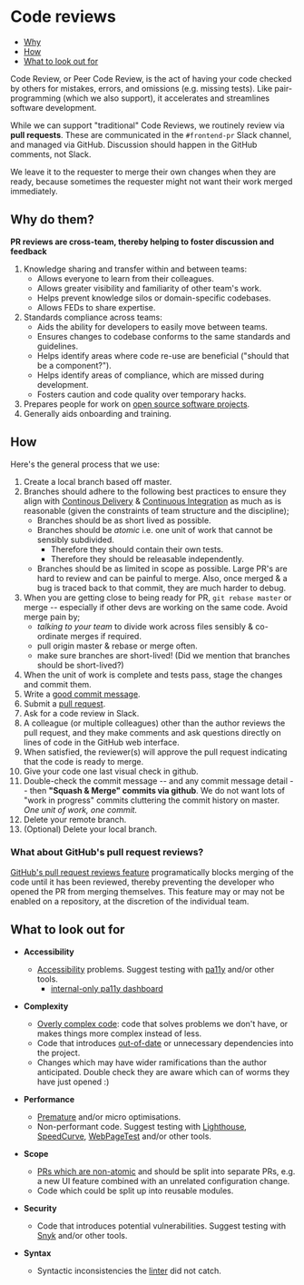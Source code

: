 # Code reviews

* [Why](#why)
* [How](#how)
* [What to look out for](#what-to-look-out-for)

Code Review, or Peer Code Review, is the act of having your code checked by others for mistakes, errors, and omissions (e.g. missing tests). Like pair-programming (which we also support), it accelerates and streamlines software development.

While we can support "traditional" Code Reviews, we routinely review via **pull requests**. These are communicated in the `#frontend-pr` Slack channel, and managed via GitHub. Discussion should happen in the GitHub comments, not Slack.

We leave it to the requester to merge their own changes when they are ready, because sometimes the requester might not want their work merged immediately.


## Why do them?

**PR reviews are cross-team, thereby helping to foster discussion and feedback**

1. Knowledge sharing and transfer within and between teams:
	* Allows everyone to learn from their colleagues.
	* Allows greater visibility and familiarity of other team's work.
	* Helps prevent knowledge silos or domain-specific codebases.
	* Allows FEDs to share expertise.
1. Standards compliance across teams:
	* Aids the ability for developers to easily move between teams.
	* Ensures changes to codebase conforms to the same standards and guidelines.
	* Helps identify areas where code re-use are beneficial ("should that be a component?").
	* Helps identify areas of compliance, which are missed during development.
	* Fosters caution and code quality over temporary hacks.
1. Prepares people for work on [open source software projects](https://github.com/springernature/open-source-directory).
1. Generally aids onboarding and training.


## How

Here's the general process that we use:

1. Create a local branch based off master.
1. Branches should adhere to the following best practices to ensure they align with [Continous Delivery](https://martinfowler.com/bliki/ContinuousDelivery.html) & [Continuous Integration](https://martinfowler.com/articles/continuousIntegration.html) as much as is reasonable (given the constraints of team structure and the discipline);
	* Branches should be as short lived as possible.
	* Branches should be _atomic_ i.e. one unit of work that cannot be sensibly subdivided.
		* Therefore they should contain their own tests.
		* Therefore they should be releasable independently.
	* Branches should be as limited in scope as possible. Large PR's are hard to review and can be painful to merge. Also, once merged & a bug is traced back to that commit, they are much harder to debug.
1. When you are getting close to being ready for PR, `git rebase master` or merge -- especially if other devs are working on the same code. Avoid merge pain by;
	* _talking to your team_ to divide work across files sensibly & co-ordinate merges if required.
	* pull origin master & rebase or merge often.
	* make sure branches are short-lived! (Did we mention that branches should be short-lived?)
1. When the unit of work is complete and tests pass, stage the changes and commit them.
1. Write a [good commit message](../git/git.md#commit-messages).
1. Submit a [pull request](https://help.github.com/articles/using-pull-requests/).
1. Ask for a code review in Slack.
1. A colleague (or multiple colleagues) other than the author reviews the pull request, and they make comments and ask questions directly on lines of code in the GitHub web interface.
1. When satisfied, the reviewer(s) will approve the pull request indicating that the code is ready to merge.
1. Give your code one last visual check in github.
1. Double-check the commit message -- and any commit message detail -- then **"Squash & Merge" commits via github**. We do not want lots of "work in progress" commits cluttering the commit history on master. _One unit of work, one commit._
1. Delete your remote branch.
1. (Optional) Delete your local branch.

### What about GitHub's pull request reviews?

[GitHub's pull request reviews feature](https://help.github.com/articles/about-pull-request-reviews/) programatically blocks merging of the code until it has been reviewed, thereby preventing the developer who opened the PR from merging themselves. This feature may or may not be enabled on a repository, at the discretion of the individual team.

## What to look out for

* **Accessibility**

  * [Accessibility](../accessibility/accessibility-checklist.md) problems. Suggest testing with [pa11y](https://github.com/pa11y) and/or other tools.
    * [internal-only pa11y dashboard](http://pa11y.springernature.com/)

* **Complexity**

  * [Overly complex code](https://www.codesimplicity.com/post/what-is-overengineering/): code that solves problems we don't have, or makes things more complex instead of less.
  * Code that introduces [out-of-date](https://docs.npmjs.com/cli/outdated) or unnecessary dependencies into the project.
  * Changes which may have wider ramifications than the author anticipated. Double check they are aware which can of worms they have just opened :)

* **Performance**

  * [Premature](http://wiki.c2.com/?PrematureOptimization) and/or micro optimisations.
  * Non-performant code. Suggest testing with [Lighthouse](https://developers.google.com/web/tools/lighthouse/), [SpeedCurve](https://speedcurve.com), [WebPageTest](https://www.webpagetest.org/) and/or other tools.

* **Scope**

  * [PRs which are non-atomic](https://medium.com/@fagnerbrack/one-pull-request-one-concern-e84a27dfe9f1) and should be split into separate PRs, e.g. a new UI feature combined with an unrelated configuration change.
  * Code which could be split up into reusable modules.

* **Security**

  * Code that introduces potential vulnerabilities. Suggest testing with [Snyk](https://snyk.io) and/or other tools.

* **Syntax**
  * Syntactic inconsistencies the [linter](https://github.com/springernature/frontend-playbook/blob/master/practices/house-style.md#linting) did not catch.
